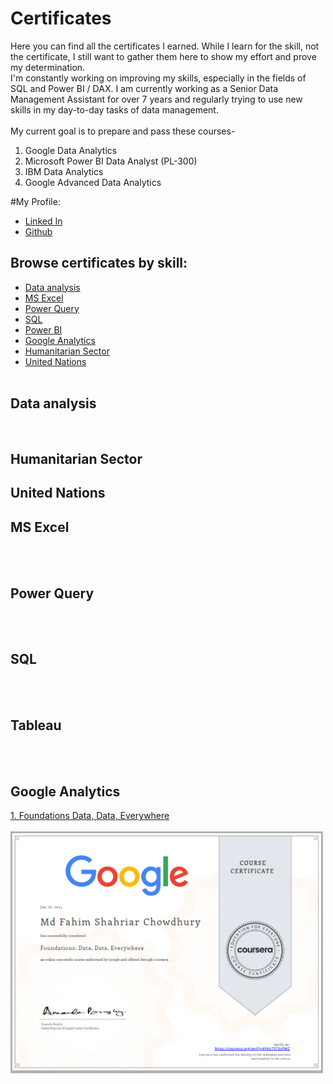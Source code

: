 # Certificates
Here you can find all the certificates I earned. While I learn for the skill, not the certificate, I still want to gather them here to show my effort and prove my determination. <br>
I'm constantly working on improving my skills, especially in the fields of SQL and Power BI / DAX. I am currently working as a Senior Data Management Assistant for over 7 years and regularly trying to use new skills in my day-to-day tasks of data management. <br>
<br>
My current goal is to prepare and pass these courses-
1. Google Data Analytics
2. Microsoft Power BI Data Analyst (PL-300)
3. IBM Data Analytics
4. Google Advanced Data Analytics

#My  Profile:  
* <a href="https://www.linkedin.com/in/fahimvj/"> Linked In </a>
* <a href="https://github.com/fahimvj/certificates"> Github </a>
## Browse certificates by skill:
* [Data analysis](#data-analysis)
* [MS Excel](#ms-excel)
* [Power Query](#power-query)
* [SQL](#sql)
* [Power BI](#power-bi)
* [Google Analytics](#google-analytics)
* [Humanitarian Sector](#humanitarian-sector)
* [United Nations](#united-nations)
<br><br>

## Data analysis
<br>

## Humanitarian Sector
## United Nations
## MS Excel
<br><br>
## Power Query
<br><br>
## SQL
<br><br>
## Tableau
<br><br>
## Google Analytics
<be>
 <a href="https://www.coursera.org/account/accomplishments/verify/4PAU75T3UFMZ">1. Foundations Data, Data, Everywhere</a><br><br>
<img src="https://github.com/fahimvj/certificates/blob/main/Foundations%20Data%2C%20Data%2C%20Everywhere.png" width="500">
<br>
 

